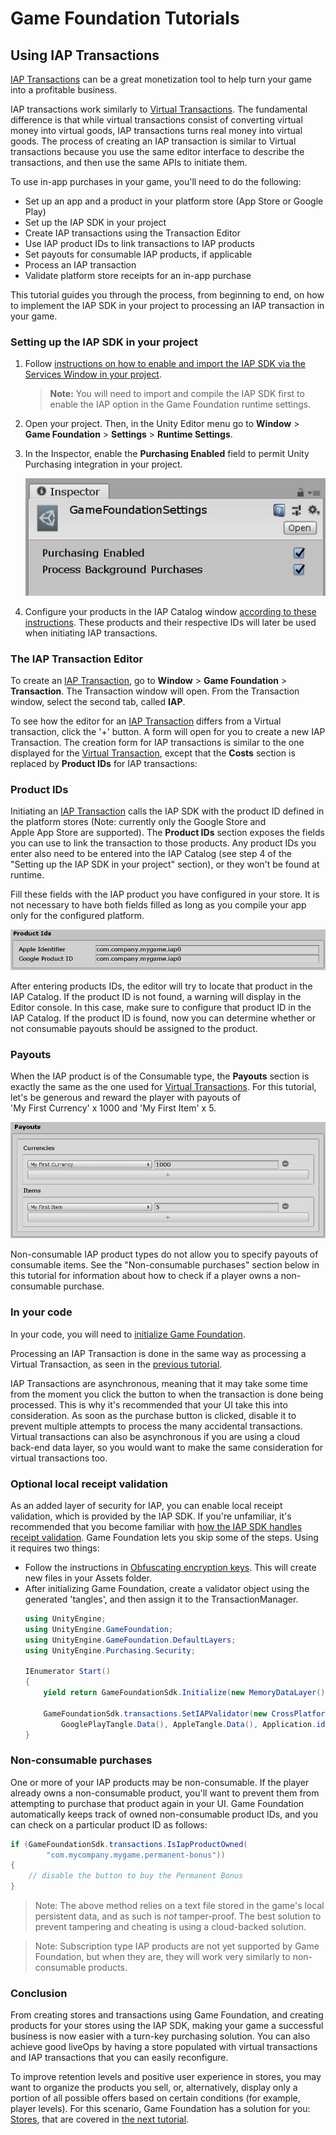 # Game Foundation Tutorials

## Using IAP Transactions

[IAP Transactions] can be a great monetization tool to help turn your game into a profitable business.

IAP transactions work similarly to [Virtual Transactions]. The fundamental difference is that while virtual transactions consist of converting virtual money into virtual goods, IAP transactions turns real money into virtual goods. The process of creating an IAP transaction is similar to Virtual transactions because you use the same editor interface to describe the transactions, and then use the same APIs to initiate them.

To use in-app purchases in your game, you'll need to do the following:

* Set up an app and a product in your platform store (App Store or Google Play)
* Set up the IAP SDK in your project
* Create IAP transactions using the Transaction Editor
* Use IAP product IDs to link transactions to IAP products
* Set payouts for consumable IAP products, if applicable
* Process an IAP transaction
* Validate platform store receipts for an in-app purchase

This tutorial guides you through the process, from beginning to end, on how to implement the IAP SDK in your project to processing an IAP transaction in your game.

### Setting up the IAP SDK in your project

1. Follow [instructions on how to enable and import the IAP SDK via the Services Window in your project](https://docs.unity3d.com/Manual/UnityIAPSettingUp.html).

    > **Note:** You will need to import and compile the IAP SDK first to enable the IAP option in the Game Foundation runtime settings.

2. Open your project. Then, in the Unity Editor menu go to **Window** > **Game Foundation** > **Settings** > **Runtime Settings**.

3. In the Inspector, enable the **Purchasing Enabled** field to permit Unity Purchasing integration in your project.

    ![enabling the IAP integration in Runtime Settings](../images/image-setup-iap-enabled-in-runtime-settings.png)

4. Configure your products in the IAP Catalog window [according to these instructions](https://docs.unity3d.com/Manual/UnityIAPDefiningProducts.html). These products and their respective IDs will later be used when initiating IAP transactions.

### The IAP Transaction Editor

To create an [IAP Transaction], go to **Window** > **Game Foundation** > **Transaction**. The Transaction window will open. From the Transaction window, select the second tab, called **IAP**.

To see how the editor for an [IAP Transaction] differs from a Virtual transaction, click the '+' button. A form will open for you to create a new IAP Transaction. The creation form for IAP transactions is similar to the one displayed for the [Virtual Transaction], except that the **Costs** section is replaced by **Product IDs** for IAP transactions:

### Product IDs

Initiating an [IAP Transaction] calls the IAP SDK with the product ID defined in the platform stores (Note: currently only the Google Store and Apple App Store are supported). The **Product IDs** section exposes the fields you can use to link the transaction to those products. Any product IDs you enter also need to be entered into the IAP Catalog (see step 4 of the "Setting up the IAP SDK in your project" section), or they won't be found at runtime.

Fill these fields with the IAP product you have configured in your store. It is not necessary to have both fields filled as long as you compile your app only for the configured platform.

![The Product ID section](../images/tutorial-iap-productids.png)

After entering products IDs, the editor will try to locate that product in the IAP Catalog. If the product ID is not found, a warning will display in the Editor console. In this case, make sure to configure that product ID in the IAP Catalog. If the product ID is found, now you can determine whether or not consumable payouts should be assigned to the product.

### Payouts 

When the IAP product is of the Consumable type, the **Payouts** section is exactly the same as the one used for [Virtual Transactions]. For this tutorial, let's be generous and reward the player with payouts of 'My First Currency' x 1000 and 'My First Item' x 5.

![The Payouts](../images/tutorial-iap-rewards.png)

Non-consumable IAP product types do not allow you to specify payouts of consumable items. See the "Non-consumable purchases" section below in this tutorial for information about how to check if a player owns a non-consumable purchase.

### In your code

In your code, you will need to [initialize Game Foundation].

Processing an IAP Transaction is done in the same way as processing a Virtual Transaction, as seen in the [previous tutorial]. 

IAP Transactions are asynchronous, meaning that it may take some time from the moment you click the button to when the transaction is done being processed. This is why it's recommended that your UI take this into consideration. As soon as the purchase button is clicked, disable it to prevent multiple attempts to process the many accidental transactions. Virtual transactions can also be asynchronous if you are using a cloud back-end data layer, so you would want to make the same consideration for virtual transactions too.

### Optional local receipt validation

As an added layer of security for IAP, you can enable local receipt validation, which is provided by the IAP SDK. If you're unfamiliar, it's recommended that you become familiar with [how the IAP SDK handles receipt validation]. Game Foundation lets you skip some of the steps. Using it requires two things:

- Follow the instructions in [Obfuscating encryption keys]. This will create new files in your Assets folder.
- After initializing Game Foundation, create a validator object using the generated 'tangles', and then assign it to the TransactionManager.
    ```cs
    using UnityEngine;
    using UnityEngine.GameFoundation;
    using UnityEngine.GameFoundation.DefaultLayers;
    using UnityEngine.Purchasing.Security;

    IEnumerator Start()
    {
        yield return GameFoundationSdk.Initialize(new MemoryDataLayer());

        GameFoundationSdk.transactions.SetIAPValidator(new CrossPlatformValidator(
            GooglePlayTangle.Data(), AppleTangle.Data(), Application.identifier));
    }
    ```

### Non-consumable purchases

One or more of your IAP products may be non-consumable. If the player already owns a non-consumable product, you'll want to prevent them from attempting to purchase that product again in your UI. Game Foundation automatically keeps track of owned non-consumable product IDs, and you can check on a particular product ID as follows:

```cs
if (GameFoundationSdk.transactions.IsIapProductOwned(
        "com.mycompany.mygame.permanent-bonus"))
{
    // disable the button to buy the Permanent Bonus
}
```

> Note: The above method relies on a text file stored in the game's local persistent data, and as such is _not_ tamper-proof. The best solution to prevent tampering and cheating is using a cloud-backed solution.

> Note: Subscription type IAP products are not yet supported by Game Foundation, but when they are, they will work very similarly to non-consumable products.

### Conclusion

From creating stores and transactions using Game Foundation, and creating products for your stores using the IAP SDK, making your game a successful business is now easier with a turn-key purchasing solution. You can also achieve good liveOps by having a store populated with virtual transactions and IAP transactions that you can easily reconfigure.

To improve retention levels and positive user experience in stores, you may want to organize the products you sell, or, alternatively, display only a portion of all possible offers based on certain conditions (for example, player levels). For this scenario, Game Foundation has a solution for you: [Stores], that are covered in [the next tutorial].

[iap transactions]: ../CatalogItems/IAPTransaction.md
[iap transaction]:  ../CatalogItems/IAPTransaction.md

[virtual transaction]:  ../CatalogItems/VirtualTransaction.md
[virtual transactions]: ../CatalogItems/VirtualTransaction.md

[instructions on how to enable and import the IAP SDK via the Services Window]: https://docs.unity3d.com/Manual/UnityIAPSettingUp.html

[previous tutorial]: 10-PlayingWithRuntimeVirtualTransaction.md#initiating-the-transaction

[stores]: ../CatalogItems/Store.md
[the next tutorial]: 12-FilterTransactionWithStore.md
[initialize Game Foundation]: ../GameFoundationSdk.md

[how the IAP SDK handles receipt validation]: https://docs.unity3d.com/Manual/UnityIAPValidatingReceipts.html

[Obfuscating encryption keys]: https://docs.unity3d.com/Manual/UnityIAPValidatingReceipts.html
